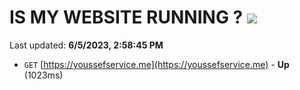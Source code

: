 # IS MY WEBSITE RUNNING ? [![](https://img.shields.io/static/v1?label=Sponsor&message=%E2%9D%A4&logo=GitHub&color=%23fe8e86)](https://github.com/sponsors/<username>)

Last updated: **6/5/2023, 2:58:45 PM**

- `GET` [https://youssefservice.me](https://youssefservice.me) - **Up** (1023ms)
